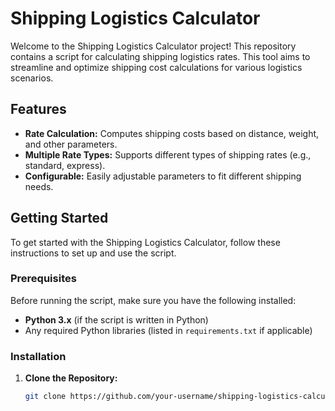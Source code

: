 # Shipping Logistics Calculator

Welcome to the Shipping Logistics Calculator project! This repository contains a script for calculating shipping logistics rates. This tool aims to streamline and optimize shipping cost calculations for various logistics scenarios.

## Features

- **Rate Calculation:** Computes shipping costs based on distance, weight, and other parameters.
- **Multiple Rate Types:** Supports different types of shipping rates (e.g., standard, express).
- **Configurable:** Easily adjustable parameters to fit different shipping needs.

## Getting Started

To get started with the Shipping Logistics Calculator, follow these instructions to set up and use the script.

### Prerequisites

Before running the script, make sure you have the following installed:

- **Python 3.x** (if the script is written in Python)
- Any required Python libraries (listed in `requirements.txt` if applicable)

### Installation

1. **Clone the Repository:**

   ```bash
   git clone https://github.com/your-username/shipping-logistics-calculator.git
